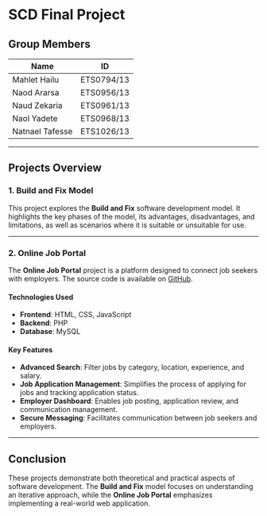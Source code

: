 # SCD Final Project

## Group Members
| Name               | ID          |
|--------------------|-------------|
| Mahlet Hailu       | ETS0794/13  |
| Naod Ararsa        | ETS0956/13  |
| Naud Zekaria       | ETS0961/13  |
| Naol Yadete        | ETS0968/13  |
| Natnael Tafesse    | ETS1026/13  |

---

## Projects Overview

### 1. Build and Fix Model
This project explores the **Build and Fix** software development model. It highlights the key phases of the model, its advantages, disadvantages, and limitations, as well as scenarios where it is suitable or unsuitable for use.

---

### 2. Online Job Portal
The **Online Job Portal** project is a platform designed to connect job seekers with employers. The source code is available on [GitHub](https://github.com/DeazStar/ip_project_job_portal_website).

#### Technologies Used
- **Frontend**: HTML, CSS, JavaScript
- **Backend**: PHP
- **Database**: MySQL

#### Key Features
- **Advanced Search**: Filter jobs by category, location, experience, and salary.
- **Job Application Management**: Simplifies the process of applying for jobs and tracking application status.
- **Employer Dashboard**: Enables job posting, application review, and communication management.
- **Secure Messaging**: Facilitates communication between job seekers and employers.

---

## Conclusion
These projects demonstrate both theoretical and practical aspects of software development. The **Build and Fix** model focuses on understanding an iterative approach, while the **Online Job Portal** emphasizes implementing a real-world web application.
